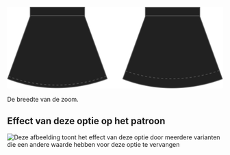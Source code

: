 ![Breedte zoom](hemwidth.svg)

De breedte van de zoom.

## Effect van deze optie op het patroon

![Deze afbeelding toont het effect van deze optie door meerdere varianten die een andere waarde hebben voor deze optie te vervangen](sandy\_hemwidth\_sample.svg "Effect van deze optie op het patroon")
